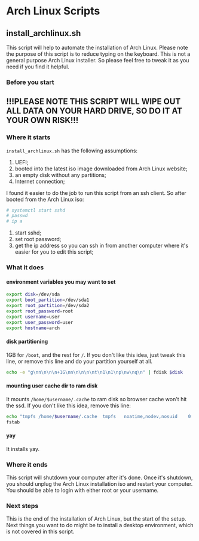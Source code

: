 # Arch Linux Scripts

## install_archlinux.sh

This script will help to automate the installation of Arch Linux. Please note the purpose of this script is to reduce typing on the keyboard. This is not a general purpose Arch Linux installer. So please feel free to tweak it as you need if you find it helpful.

### Before you start

## !!!PLEASE NOTE THIS SCRIPT WILL WIPE OUT ALL DATA ON YOUR HARD DRIVE, SO DO IT AT YOUR OWN RISK!!!

### Where it starts

`install_archlinux.sh` has the following assumptions:

1. UEFI;
2. booted into the latest iso image downloaded from Arch Linux website;
3. an empty disk without any partitions;
4. Internet connection;

I found it easier to do the job to run this script from an ssh client. So after booted from the Arch Linux iso:

```bash
# systemctl start sshd
# passwd
# ip a
```

1. start sshd;
2. set root password;
3. get the ip address so you can ssh in from another computer where it's easier for you to edit this script;

### What it does

#### environment variables you may want to set

```bash
export disk=/dev/sda
export boot_partition=/dev/sda1
export root_partition=/dev/sda2
export root_password=root
export username=user
export user_password=user
export hostname=arch
```

#### disk partitioning

1GB for `/boot`, and the rest for `/`. If you don't like this idea, just tweak this line, or remove this line and do your partition yourself at all.

```bash
echo -e "g\nn\n\n\n+1G\nn\n\n\n\nt\n1\n1\np\nw\nq\n" | fdisk $disk
```

#### mounting user cache dir to ram disk

It mounts `/home/$username/.cache` to ram disk so browser cache won't hit the ssd. If you don't like this idea, remove this line:

```bash
echo "tmpfs	/home/$username/.cache	tmpfs	noatime,nodev,nosuid	0	0" >> /mnt/etc/
fstab
```

#### yay

It installs yay.

### Where it ends

This script will shutdown your computer after it's done. Once it's shutdown, you should unplug the Arch Linux installation iso and restart your computer. You should be able to login with either root or your username.

### Next steps

This is the end of the installation of Arch Linux, but the start of the setup. Next things you want to do might be to install a desktop environment, which is not covered in this script.
